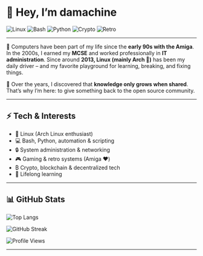 # 👋 Hey, I’m damachine

![Linux](https://img.shields.io/badge/Linux-Arch%20Linux-blue?logo=arch-linux&logoColor=white)
![Bash](https://img.shields.io/badge/Shell-Bash-green?logo=gnu-bash&logoColor=white)
![Python](https://img.shields.io/badge/Code-Python-yellow?logo=python&logoColor=white)
![Crypto](https://img.shields.io/badge/Interest-Crypto-orange?logo=bitcoin&logoColor=white)
![Retro](https://img.shields.io/badge/Retro-Amiga-red?logo=commodore&logoColor=white)

---

💾 Computers have been part of my life since the **early 90s with the Amiga**. In the 2000s, I earned my **MCSE** and worked professionally in **IT administration**. Since around **2013, Linux (mainly Arch 🐧)** has been my daily driver – and my favorite playground for learning, breaking, and fixing things.  

🔧 Over the years, I discovered that **knowledge only grows when shared**. That’s why I’m here: to give something back to the open source community.  

---

## ⚡ Tech & Interests
- 🐧 Linux (Arch Linux enthusiast)  
- 💻 Bash, Python, automation & scripting  
- 🔒 System administration & networking  
- 🎮 Gaming & retro systems (Amiga ❤️)  
- ₿ Crypto, blockchain & decentralized tech  
- 🧩 Lifelong learning  

---

## 📊 GitHub Stats

![Top Langs](https://github-readme-stats.vercel.app/api/top-langs/?username=damachine&layout=compact&theme=tokyonight)  

![GitHub Streak](https://github-readme-streak-stats.herokuapp.com/?user=damachine&theme=tokyonight&hide_border=true)  

![Profile Views](https://komarev.com/ghpvc/?username=damachine&color=blue&style=flat-square)  

---

